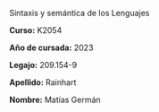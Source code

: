 Sintaxis y semántica de los Lenguajes

**Curso:** K2054

**Año de cursada:** 2023

**Legajo:** 209.154-9

**Apellido:** Rainhart

**Nombre:** Matías Germán